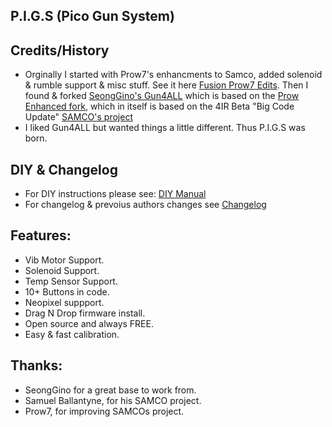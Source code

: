 ## P.I.G.S (Pico Gun System) ##

## Credits/History ##
- Orginally I started with Prow7's enhancments to Samco, added solenoid & rumble support & misc stuff. See it here [Fusion Prow7 Edits](https://github.com/Fusion-Lightguns/Fusion-Light-Gun). Then I found & forked [SeongGino's Gun4ALL](https://github.com/SeongGino/ir-light-gun-plus) which is based on the [Prow Enhanced fork](https://github.com/Prow7/ir-light-gun), which in itself is based on the 4IR Beta "Big Code Update" [SAMCO's project](https://github.com/samuelballantyne/IR-Light-Gun)
- I liked Gun4ALL but wanted things a little different. Thus P.I.G.S was born.

## DIY & Changelog ##
- For DIY instructions please see: [DIY Manual](https://github.com/Fusion-Lightguns/P.I.G.S--Pico-Gun-System/blob/plus/DIY/DIY--Manual.md)
- For changelog & prevoius authors changes see [Changelog](https://github.com/Fusion-Lightguns/P.I.G.S--Pico-Gun-System/blob/plus/Changelog.md)

## Features: ##
- Vib Motor Support.
- Solenoid Support.
- Temp Sensor Support.
- 10+ Buttons in code.
- Neopixel suppport.
- Drag N Drop firmware install.
- Open source and always FREE.
- Easy & fast calibration.

## Thanks:
* SeongGino for a great base to work from.
* Samuel Ballantyne, for his SAMCO project.
* Prow7, for improving SAMCOs project.
  
